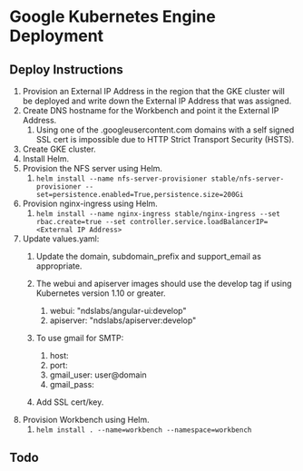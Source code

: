 Google Kubernetes Engine Deployment
===================================

Deploy Instructions
-------------------

1. Provision an External IP Address in the region that the GKE cluster will be 
deployed and write down the External IP Address that was assigned. 
1. Create DNS hostname for the Workbench and point it the External IP Address. 
    1. Using one of the .googleusercontent.com domains with a self signed SSL cert is 
    impossible due to HTTP Strict Transport Security (HSTS).  
1. Create GKE cluster.
1. Install Helm.
1. Provision the NFS server using Helm.
    1. `helm install --name nfs-server-provisioner stable/nfs-server-provisioner --set=persistence.enabled=True,persistence.size=200Gi`
1. Provision nginx-ingress using Helm.
    1. `helm install --name nginx-ingress stable/nginx-ingress --set rbac.create=true --set controller.service.loadBalancerIP=<External IP Address>`
1. Update values.yaml:
    1. Update the domain, subdomain_prefix and support_email as appropriate.
    1. The webui and apiserver images should use the develop tag if using Kubernetes 
    version 1.10 or greater.
        1. webui: "ndslabs/angular-ui:develop"
        1. apiserver: "ndslabs/apiserver:develop" 
    1. To use gmail for SMTP:
        1. host: 
        1. port: 
        1. gmail_user: user@domain
        1. gmail_pass: <app password>
        
    1. Add SSL cert/key.
1. Provision Workbench using Helm.
    1. `helm install . --name=workbench --namespace=workbench`


Todo
----
